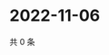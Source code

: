 # 2022-11-06

共 0 条

<!-- BEGIN WEIBO -->
<!-- 最后更新时间 Sun Nov 06 2022 14:06:57 GMT+0800 (China Standard Time) -->

<!-- END WEIBO -->
